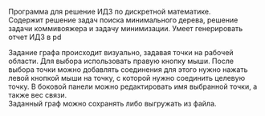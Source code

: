 Программа для решение ИДЗ по дискретной математике.  
Содержит решение задач поиска минимального дерева,  решение задачи коммивояжера и задачу минимизации. 
Умеет генерировать отчет ИДЗ в pd


Задание графа происходит визуально,  задавая точки на рабочей области. Для выбора использовать правую кнопку мыши. После выбора точки можно добавлять соединения для этого нужно нажать левой кнопкой мыши на точку,  с которой нужно соединить целевую точку.  В боковой панели можно редактировать имя выбранной точки, а также вес связи.  
Заданный граф можно сохранять либо выгружать из файла. 



